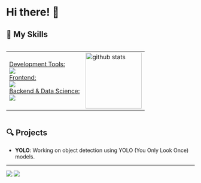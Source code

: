 # Hi there! 👋

## 🚀 My Skills
<table border="0" align="left">
  <tr>
    <td>
      <a href="https://skillicons.dev">
        <span>Development Tools:</span><br>
        <img src="https://skillicons.dev/icons?i=docker,figma,nodejs,ubuntu,linux," /><br>
        <span>Frontend:</span><br>
        <img src="https://skillicons.dev/icons?i=react,tailwindcss,vercel,netlify,heroku" /><br>
        <span>Backend & Data Science:</span><br>
        <img src="https://skillicons.dev/icons?i=python,flask,supabase,pytorch,tensorflow" />
      </a>
    </td>
    <td>
      <img alt="github stats" height="150px" src="https://github-readme-stats.vercel.app/api?username=Hiromu1612&theme=onedark&show_icons=true" />
    </td>
  </tr>
</table>


<br clear="all">

## 🔍 Projects
- **YOLO**: Working on object detection using YOLO (You Only Look Once) models.

---

![](http://github-profile-summary-cards.vercel.app/api/cards/profile-details?username=Hiromu1612&theme=gruvbox)
![](http://github-profile-summary-cards.vercel.app/api/cards/repos-per-language?username=Hiromu1612&theme=gruvbox)
